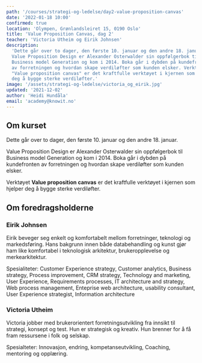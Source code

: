 ```yaml
---
path: '/courses/strategi-og-ledelse/day2-value-proposition-canvas'
date: '2022-01-18 10:00'
confirmed: true
location: 'Olympen, Grønlandsleiret 15, 0190 Oslo'
title: 'Value Proposition Canvas, dag 2'
teacher: 'Victoria Utheim og Eirik Johnsen'
description:
  'Dette går over to dager, den første 10. januar og den andre 18. januar.
  Value Proposition Design er Alexander Osterwalder sin oppfølgerbok til
  Business model Generation og kom i 2014. Boka går i dybden på kundefronten
  av forretningen og hvordan skape verdiløfter som kunden elsker. Verktøyet
  "Value proposition canvas" er det kraftfulle verktøyet i kjernen som hjelper
  deg å bygge sterke verdiløfter.'
image: '/assets/strategi-og-ledelse/victoria_og_eirik.jpg'
updated: '2021-12-02'
author: 'Heidi Hundåla'
email: 'academy@knowit.no'
---
```


## Om kurset

Dette går over to dager, den første 10. januar og den andre 18. januar.

Value Proposition Design er Alexander Osterwalder sin oppfølgerbok til
Business model Generation og kom i 2014. Boka går i dybden på kundefronten av
forretningen og hvordan skape verdiløfter som kunden elsker.

Verktøyet **Value proposition canvas** er det kraftfulle verktøyet i kjernen
som hjelper deg å bygge sterke verdiløfter.

## Om foredragsholderne

### Eirik Johnsen

Eirik beveger seg enkelt og komfortabelt mellom forretninger, teknologi og
markedsføring. Hans bakgrunn innen både databehandling og kunst gjør ham like
komfortabel i teknologisk arkitektur, brukeropplevelse og merkearkitektur.

Spesialiteter: Customer Experience strategy, Customer analytics, Business
strategy, Process improvement, CRM strategy, Technology and marketing, User
Experience, Requirements processes, IT architecture and strategy, Web process
management, Enteprise web architecture, usability consultant, User Experience
strategist, Information architecture

### Victoria Utheim

Victoria jobber med brukerorientert forretningsutvikling fra innsikt til
strategi, konsept og test. Hun er strategisk og kreativ. Hun brenner for å få
fram ressursene i folk og selskap.

Spesialteter: Innovasjon, endring, kompetanseutvikling, Coaching, mentoring og
opplæring.
